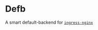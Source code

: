 # Defb

A smart default-backend for [`ingress-nginx`](https://kubernetes.github.io/ingress-nginx/)

